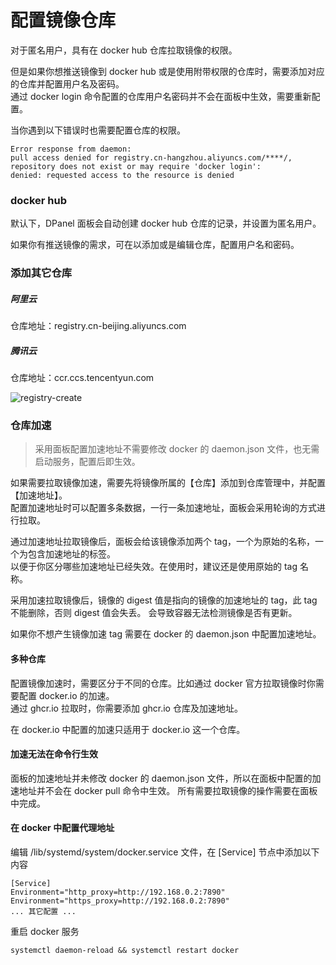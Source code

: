 # 配置镜像仓库

对于匿名用户，具有在 docker hub 仓库拉取镜像的权限。

但是如果你想推送镜像到 docker hub 或是使用附带权限的仓库时，需要添加对应的仓库并配置用户名及密码。\
通过 docker login 命令配置的仓库用户名密码并不会在面板中生效，需要重新配置。

当你遇到以下错误时也需要配置仓库的权限。

```
Error response from daemon: 
pull access denied for registry.cn-hangzhou.aliyuncs.com/****/, 
repository does not exist or may require 'docker login': 
denied: requested access to the resource is denied
```

### docker hub

默认下，DPanel 面板会自动创建 docker hub 仓库的记录，并设置为匿名用户。

如果你有推送镜像的需求，可在以添加或是编辑仓库，配置用户名和密码。

### 添加其它仓库

##### 阿里云

仓库地址：registry.cn-beijing.aliyuncs.com

##### 腾讯云

仓库地址：ccr.ccs.tencentyun.com

![registry-create](https://cdn.w7.cc/dpanel/registry-create.png)

### 仓库加速

> 采用面板配置加速地址不需要修改 docker 的 daemon.json 文件，也无需启动服务，配置后即生效。

如果需要拉取镜像加速，需要先将镜像所属的【仓库】添加到仓库管理中，并配置【加速地址】。\
配置加速地址时可以配置多条数据，一行一条加速地址，面板会采用轮询的方式进行拉取。

通过加速地址拉取镜像后，面板会给该镜像添加两个 tag，一个为原始的名称，一个为包含加速地址的标签。\
以便于你区分哪些加速地址已经失效。在使用时，建议还是使用原始的 tag 名称。

采用加速拉取镜像后，镜像的 digest 值是指向的镜像的加速地址的 tag，此 tag 不能删除，否则 digest 值会失丢。
会导致容器无法检测镜像是否有更新。

如果你不想产生镜像加速 tag 需要在 docker 的 daemon.json 中配置加速地址。

#### 多种仓库

配置镜像加速时，需要区分于不同的仓库。比如通过 docker 官方拉取镜像时你需要配置 docker.io 的加速。\
通过 ghcr.io 拉取时，你需要添加 ghcr.io 仓库及加速地址。

在 docker.io 中配置的加速只适用于 docker.io 这一个仓库。

#### 加速无法在命令行生效

面板的加速地址并未修改 docker 的 daemon.json 文件，所以在面板中配置的加速地址并不会在 docker pull 命令中生效。
所有需要拉取镜像的操作需要在面板中完成。

#### 在 docker 中配置代理地址

编辑 /lib/systemd/system/docker.service 文件，在 [Service] 节点中添加以下内容

```
[Service]
Environment="http_proxy=http://192.168.0.2:7890"
Environment="https_proxy=http://192.168.0.2:7890"
... 其它配置 ...
```

重启 docker 服务

```
systemctl daemon-reload && systemctl restart docker
```
